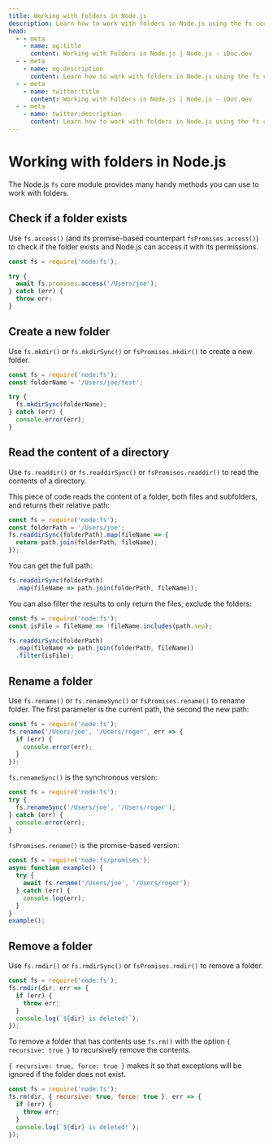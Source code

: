 ```yaml
---
title: Working with Folders in Node.js
description: Learn how to work with folders in Node.js using the fs core module, including checking if a folder exists, creating a new folder, reading the content of a directory, renaming a folder, and removing a folder.
head:
  - - meta
    - name: og:title
      content: Working with Folders in Node.js | Node.js - iDoc.dev
  - - meta
    - name: og:description
      content: Learn how to work with folders in Node.js using the fs core module, including checking if a folder exists, creating a new folder, reading the content of a directory, renaming a folder, and removing a folder.
  - - meta
    - name: twitter:title
      content: Working with Folders in Node.js | Node.js - iDoc.dev
  - - meta
    - name: twitter:description
      content: Learn how to work with folders in Node.js using the fs core module, including checking if a folder exists, creating a new folder, reading the content of a directory, renaming a folder, and removing a folder.
---
```



# Working with folders in Node.js

The Node.js `fs` core module provides many handy methods you can use to work with folders.

## Check if a folder exists

Use `fs.access()` (and its promise-based counterpart `fsPromises.access()`) to check if the folder exists and Node.js can access it with its permissions.
```javascript
const fs = require('node:fs');

try {
  await fs.promises.access('/Users/joe');
} catch (err) {
  throw err;
}
```

## Create a new folder

Use `fs.mkdir()` or `fs.mkdirSync()` or `fsPromises.mkdir()` to create a new folder.
```javascript
const fs = require('node:fs');
const folderName = '/Users/joe/test';

try {
  fs.mkdirSync(folderName);
} catch (err) {
  console.error(err);
}
```

## Read the content of a directory

Use `fs.readdir()` or `fs.readdirSync()` or `fsPromises.readdir()` to read the contents of a directory.

This piece of code reads the content of a folder, both files and subfolders, and returns their relative path:
```javascript
const fs = require('node:fs');
const folderPath = '/Users/joe';
fs.readdirSync(folderPath).map(fileName => {
  return path.join(folderPath, fileName);
});
```

You can get the full path:
```javascript
fs.readdirSync(folderPath)
  .map(fileName => path.join(folderPath, fileName));
```

You can also filter the results to only return the files, exclude the folders:
```javascript
const fs = require('node:fs');
const isFile = fileName => !fileName.includes(path.sep);

fs.readdirSync(folderPath)
  .map(fileName => path.join(folderPath, fileName))
  .filter(isFile);
```

## Rename a folder

Use `fs.rename()` or `fs.renameSync()` or `fsPromises.rename()` to rename folder. The first parameter is the current path, the second the new path:
```javascript
const fs = require('node:fs');
fs.rename('/Users/joe', '/Users/roger', err => {
  if (err) {
    console.error(err);
  }
});
```

`fs.renameSync()` is the synchronous version:
```javascript
const fs = require('node:fs');
try {
  fs.renameSync('/Users/joe', '/Users/roger');
} catch (err) {
  console.error(err);
}
```

`fsPromises.rename()` is the promise-based version:
```javascript
const fs = require('node:fs/promises');
async function example() {
  try {
    await fs.rename('/Users/joe', '/Users/roger');
  } catch (err) {
    console.log(err);
  }
}
example();
```

## Remove a folder

Use `fs.rmdir()` or `fs.rmdirSync()` or `fsPromises.rmdir()` to remove a folder.
```javascript
const fs = require('node:fs');
fs.rmdir(dir, err => {
  if (err) {
    throw err;
  }
  console.log(`${dir} is deleted!`);
});
```

To remove a folder that has contents use `fs.rm()` with the option `{ recursive: true }` to recursively remove the contents.

`{ recursive: true, force: true }` makes it so that exceptions will be ignored if the folder does not exist.
```javascript
const fs = require('node:fs');
fs.rm(dir, { recursive: true, force: true }, err => {
  if (err) {
    throw err;
  }
  console.log(`${dir} is deleted!`);
});
```